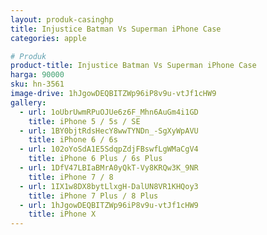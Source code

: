 ```yaml
---
layout: produk-casinghp
title: Injustice Batman Vs Superman iPhone Case
categories: apple

# Produk
product-title: Injustice Batman Vs Superman iPhone Case
harga: 90000
sku: hn-3561
image-drive: 1hJgowDEQBITZWp96iP8v9u-vtJf1cHW9
gallery:
  - url: 1oUbrUwmRPuOJUe6z6F_Mhn6AuGm4i1GD
    title: iPhone 5 / 5s / SE
  - url: 1BY0bjtRdsHecY8wwTYNDn_-SgXyWpAVU
    title: iPhone 6 / 6s
  - url: 102oYoSdA1E5SdqpZdjFBswfLgWMaCgV4
    title: iPhone 6 Plus / 6s Plus
  - url: 1DfV47LBIaBMrA0yQkT-Vy8KRQw3K_9NR
    title: iPhone 7 / 8
  - url: 1IX1w8DX8bytLlxgH-DalUN8VR1KHQoy3
    title: iPhone 7 Plus / 8 Plus
  - url: 1hJgowDEQBITZWp96iP8v9u-vtJf1cHW9
    title: iPhone X
---
```

